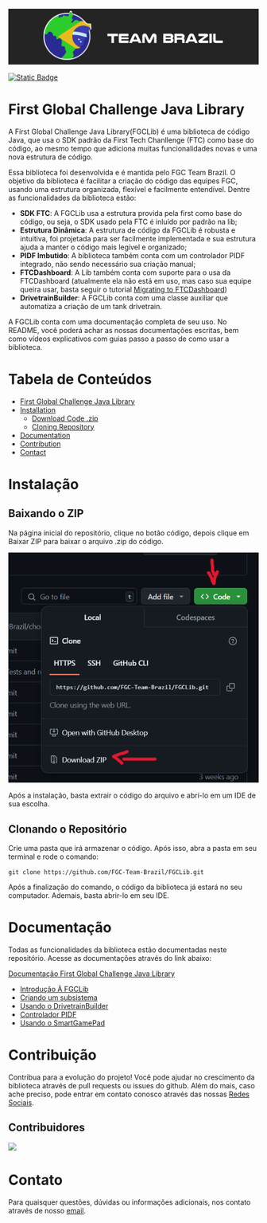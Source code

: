 ![FGC Team Brazil](./../media/logoTeamBrazil.png)

[![Static Badge](https://img.shields.io/badge/en-readme-blue)](./../../README.md)

# First Global Challenge Java Library
A First Global Challenge Java Library(FGCLib) é uma biblioteca de código Java,
que usa o SDK padrão da First Tech Chanllenge (FTC) como base do código, ao mesmo tempo que adiciona muitas
funcionalidades novas e uma nova estrutura de código.

Essa biblioteca foi desenvolvida e é mantida pelo FGC Team Brazil. O objetivo da biblioteca é facilitar
a criação do código das equipes FGC, usando uma estrutura organizada, flexível e facilmente entendível.
Dentre as funcionalidades da biblioteca estão:
- **SDK FTC**: A FGCLib usa a estrutura provida pela first como base do código, ou seja, o SDK usado
  pela FTC é inluído por padrão na lib;
- **Estrutura Dinâmica**: A estrutura de código da FGCLib é robusta e intuitiva, foi projetada para
  ser facilmente implementada e sua estrutura ajuda a manter o código mais legível e organizado;
- **PIDF Imbutido**: A biblioteca também conta com um controlador PIDF integrado,
  não sendo necessário sua criação manual;
- **FTCDashboard**: A Lib também conta com suporte para o usa da FTCDashboard (atualmente ela não
  está em uso, mas caso sua equipe queira usar, basta seguir o tutorial
[Migrating to FTCDashboard](./6%20-%20Migrando%20para%20a%20FTCDashboard.md))
- **DrivetrainBuilder**: A FGCLib conta com uma classe auxiliar que automatiza a criação de
  um tank drivetrain.

A FGCLib conta com uma documentação completa de seu uso. No README, você poderá achar as nossas
documentações escritas, bem como vídeos explicativos com guias passo a passo de como usar a biblioteca.

# Tabela de Conteúdos
- [First Global Challenge Java Library](#first-global-challenge-java-library)
- [Installation](#instalação)
    - [Download Code .zip](#baixando-o-zip)
    - [Cloning Repository](#clonando-o-repositório)
- [Documentation](#documentação)
- [Contribution](#contribuição)
- [Contact](#contato)

# Instalação
## Baixando o ZIP
Na página inicial do repositório, clique no botão código, depois clique em Baixar ZIP para baixar o arquivo
.zip do código.

![Github Code Button](./../media/githubCodeButton.png)

Após a instalação, basta extrair o código do arquivo e abrí-lo em um IDE de sua escolha.

## Clonando o Repositório
Crie uma pasta que irá armazenar o código. Após isso, abra a pasta em seu terminal e rode o comando:

    git clone https://github.com/FGC-Team-Brazil/FGCLib.git

Após a finalização do comando, o código da biblioteca já estará no seu computador. Ademais, basta abrir-lo
em seu IDE.


# Documentação
Todas as funcionalidades da biblioteca estão documentadas neste repositório. Acesse as documentações através
do link abaixo:

[Documentação First Global Challenge Java Library](./1%20-%20Introdução%20à%20FGCLib.md)
- [Introdução À FGCLib](./1%20-%20Introdução%20à%20FGCLib.md)
- [Criando um subsistema](./2%20-%20Criando%20um%20Subsistema.md)
- [Usando o DrivetrainBuilder](./3%20-%20Usando%20o%20DrivetrainBuilder.md)
- [Controlador PIDF](./5%20-%20Usando%20o%20Controlador%20PIDF.md)
- [Usando o SmartGamePad](./6%20-%20Migrando%20para%20a%20FTCDashboard.md)

# Contribuição
Contribua para a evolução do projeto!
Você pode ajudar no crescimento da biblioteca através de pull requests ou issues do github. Além do mais,
caso ache preciso, pode entrar em contato conosco através das nossas [Redes Sociais](#contact).

## Contribuidores
<a href="https://github.com/FGC-Team-Brazil/FGCLib/graphs/contributors">
  <img src="https://contrib.rocks/image?repo=FGC-Team-Brazil/FGCLib" />
</a>

# Contato
Para quaisquer questões, dúvidas ou informações adicionais, nos contato através de nosso [email](mailto:fgc.team.br@gmail.com).
